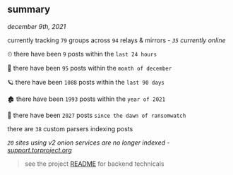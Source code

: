 
## summary
_december 9th, 2021_

currently tracking `79` groups across `94` relays & mirrors - _`35` currently online_

⏲ there have been `9` posts within the `last 24 hours`

🦈 there have been `95` posts within the `month of december`

🪐 there have been `1088` posts within the `last 90 days`

🏚 there have been `1993` posts within the `year of 2021`

🦕 there have been `2027` posts `since the dawn of ransomwatch`

there are `38` custom parsers indexing posts

_`20` sites using v2 onion services are no longer indexed - [support.torproject.org](https://support.torproject.org/onionservices/v2-deprecation/)_

> see the project [README](https://github.com/thetanz/ransomwatch#ransomwatch--) for backend technicals
